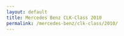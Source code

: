 ```yaml
---
layout: default
title: Mercedes Benz CLK-Class 2010
permalink: /mercedes-benz/clk-class/2010/
---
```

